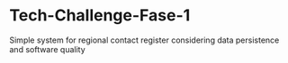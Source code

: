 # Tech-Challenge-Fase-1
Simple system for regional contact register considering data persistence and software quality
